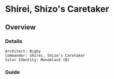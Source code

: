 # Shirei, Shizo's Caretaker
## Overview
### Details
```
Architect: Bigby
Commander: Shirei, Shizo's Caretaker
Color Identity: Monoblack (B)
```

### Guide
